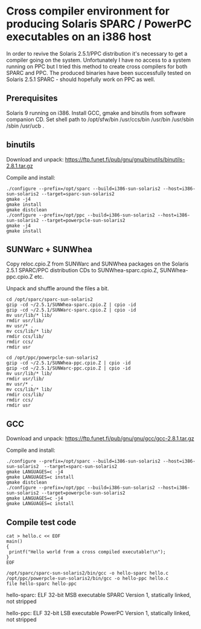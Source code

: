 # Cross compiler environment for producing Solaris SPARC / PowerPC executables on an i386 host

In order to revive the Solaris 2.5.1/PPC distribution it's necessary to get a compiler going on the system. Unfortunately I have no access to a system running on PPC but I tried this method to create cross compilers for both SPARC and PPC. The produced binaries have been successfully tested on Solaris 2.5.1 SPARC - should hopefully work on PPC as well.

## Prerequisites
Solaris 9 running on i386.
Install GCC, gmake and binutils from software companion CD.
Set shell path to /opt/sfw/bin /usr/ccs/bin /usr/bin /usr/sbin /sbin /usr/ucb .

## binutils
Download and unpack: https://ftp.funet.fi/pub/gnu/gnu/binutils/binutils-2.8.1.tar.gz

Compile and install:
```
./configure --prefix=/opt/sparc --build=i386-sun-solaris2 --host=i386-sun-solaris2 --target=sparc-sun-solaris2
gmake -j4
gmake install
gmake distclean
./configure --prefix=/opt/ppc --build=i386-sun-solaris2 --host=i386-sun-solaris2 --target=powerpcle-sun-solaris2
gmake -j4
gmake install
```

## SUNWarc + SUNWhea
Copy reloc.cpio.Z from SUNWarc and SUNWhea packages on the Solaris 2.5.1 SPARC/PPC distribution CDs to SUNWhea-sparc.cpio.Z, SUNWhea-ppc.cpio.Z etc.

Unpack and shuffle around the files a bit.

```
cd /opt/sparc/sparc-sun-solaris2
gzip -cd ~/2.5.1/SUNWhea-sparc.cpio.Z | cpio -id
gzip -cd ~/2.5.1/SUNWarc-sparc.cpio.Z | cpio -id
mv usr/lib/* lib/
rmdir usr/lib/
mv usr/* .
mv ccs/lib/* lib/
rmdir ccs/lib/
rmdir ccs/
rmdir usr

cd /opt/ppc/powerpcle-sun-solaris2
gzip -cd ~/2.5.1/SUNWhea-ppc.cpio.Z | cpio -id
gzip -cd ~/2.5.1/SUNWarc-ppc.cpio.Z | cpio -id
mv usr/lib/* lib/
rmdir usr/lib/
mv usr/* .
mv ccs/lib/* lib/
rmdir ccs/lib/
rmdir ccs/
rmdir usr
```

## GCC
Download and unpack: https://ftp.funet.fi/pub/gnu/gnu/gcc/gcc-2.8.1.tar.gz

Compile and install:
```
./configure --prefix=/opt/sparc --build=i386-sun-solaris2 --host=i386-sun-solaris2  --target=sparc-sun-solaris2
gmake LANGUAGES=c -j4
gmake LANGUAGES=c install
gmake distclean
./configure --prefix=/opt/ppc --build=i386-sun-solaris2 --host=i386-sun-solaris2 --target=powerpcle-sun-solaris2
gmake LANGUAGES=c -j4
gmake LANGUAGES=c install
```

## Compile test code
```
cat > hello.c << EOF
main()
{
 printf("Hello world from a cross compiled executable!\n");
}
EOF

/opt/sparc/sparc-sun-solaris2/bin/gcc -o hello-sparc hello.c
/opt/ppc/powerpcle-sun-solaris2/bin/gcc -o hello-ppc hello.c 
file hello-sparc hello-ppc
```
hello-sparc:    ELF 32-bit MSB executable SPARC Version 1, statically linked, not stripped

hello-ppc:      ELF 32-bit LSB executable PowerPC Version 1, statically linked, not stripped
